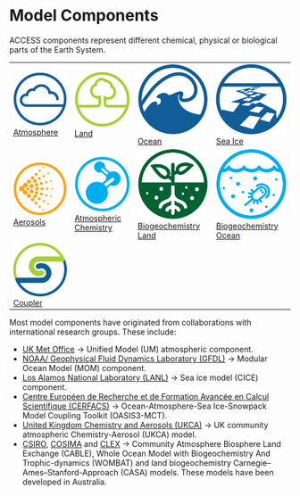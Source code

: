 # <div class="highlight-bg"> Model Components </div>

ACCESS components represent different chemical, physical or biological parts of the Earth System.

<table class="center">
  <tr>
      <td class="logo_cell"><a href="atmosphere" title="Atmosphere"><img class="logo_component" src="../../assets/component-logos/components-without-titles/ACCESS icon ATMOSPHERE.png" alt="Atmosphere"><br><div class="white-links"><div class="logo_cell_text">Atmosphere</div></div></a></td>
      <td class="logo_cell"><a href="land" title="Land"><img class="logo_component" src="../../assets/component-logos/components-without-titles/ACCESS icon LAND SURFACE.png" alt="Land"
      ><br><div class="white-links"><div class="logo_cell_text">Land</div></div></a></td>
      <td class="logo_cell"><a href="ocean" title="Ocean"><img class="logo_component" src="../../assets/component-logos/components-without-titles/ACCESS icon OCEAN.png"  alt="Ocean"><br><div class="white-links"><div class="logo_cell_text">Ocean</div></div></a></td>
      <td class="logo_cell"><a href="sea-ice" title="Sea Ice"><img class="logo_component"src="../../assets/component-logos/components-without-titles/ACCESS icon SEA ICE.png" alt="Sea Ice"><br><div class="white-links"><div class="logo_cell_text">Sea Ice</div></div></a></td>
   </tr>
   <tr> 
      <td class="logo_cell"><a href="aerosols_atmospheric_chemistry" title="Aerosols"><img class="logo_component"src="../../assets/component-logos/components-without-titles/ACCESS icon AEROSOLS.png" alt="Aerosols"><br><div class="white-links"><div class="logo_cell_text">Aerosols</div></div></a></td>
      <td class="logo_cell"><a href="aerosols_atmospheric_chemistry" title="Atmospheric Chemistry"><img class="logo_component" src="../../assets/component-logos/components-without-titles/ACCESS icon ATMOSPHERIC CHEMISTRY.png" alt="Chemistry-Atmosphere"><br><div class="white-links"><div class="logo_cell_text">Atmospheric Chemistry</div></div></a></td>
      <td class="logo_cell"><a href="bgc_land" title="Biogeochemistry-Land"><img class="logo_component" src="../../assets/component-logos/components-without-titles/ACCESS icon BGC LAND.png" alt="Biogeochemistry-Land"><br><div class="white-links"><div class="logo_cell_text">Biogeochemistry Land</div></div></a></td>
      <td class="logo_cell"><a href="bgc_ocean" title="Biogeochemistry-Ocean"><img class="logo_component" src="../../assets/component-logos/components-without-titles/ACCESS icon BGC OCEAN.png" alt="Biogeochemistry-Ocean"><br><div class="white-links"><div class="logo_cell_text">Biogeochemistry Ocean</div></div></a></td>
   </tr>
   <tr>
      <td class="logo_cell"><a href="coupler" title="Coupler"><img class="logo_component" src="../../assets/component-logos/components-without-titles/ACCESS icon COUPLER.png" alt="Coupler"><br><div class="white-links"><div class="logo_cell_text">Coupler</div></div></a></td>
   </tr>
</table>


Most model components have originated from collaborations with international research groups. These include:

- [UK Met Office][met-office-web] &rarr; Unified Model (UM) atmospheric component.
- [NOAA/ Geophysical Fluid Dynamics Laboratory (GFDL)][noaa-gfdl-web] &rarr; Modular Ocean Model (MOM) component.
- [Los Alamos National Laboratory (LANL)][lanl-web] &rarr; Sea ice model (CICE) component.
- [Centre Européen de Recherche et de Formation Avancée en Calcul Scientifique (CERFACS)][cerfacs-web] &rarr; Ocean-Atmosphere-Sea Ice-Snowpack Model Coupling Toolkit (OASIS3-MCT).
- [United Kingdom Chemistry and Aerosols (UKCA)][ukca-web] &rarr; UK community atmospheric Chemistry-Aerosol (UKCA) model.
- [CSIRO][csiro-web], [COSIMA][cosima-web] and [CLEX][clex-web] &rarr; Community Atmosphere Biosphere Land Exchange (CABLE),  Whole Ocean Model with Biogeochemistry And Trophic-dynamics (WOMBAT) and land biogeochemistry Carnegie–Ames–Stanford-Approach (CASA) models. These models have been developed in Australia.

[met-office-web]: https://www.metoffice.gov.uk/
[noaa-gfdl-web]: https://www.gfdl.noaa.gov/
[lanl-web]: https://www.lanl.gov/
[cerfacs-web]: https://cerfacs.fr/en/
[ukca-web]: https://www.ukca.ac.uk/
[csiro-web]: https://www.csiro.au/
[clex-web]: https://www.climateextremes.org.au/
[cosima-web]: http://www.cosima.org.au/
